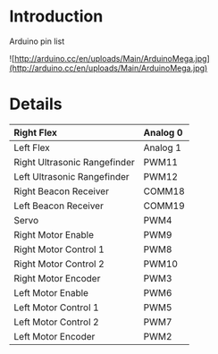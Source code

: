 # Introduction #

Arduino pin list

![http://arduino.cc/en/uploads/Main/ArduinoMega.jpg](http://arduino.cc/en/uploads/Main/ArduinoMega.jpg)


# Details #
| Right Flex | Analog 0 |
|:-----------|:---------|
| Left Flex | Analog 1 |
| Right Ultrasonic Rangefinder| PWM11 |
| Left Ultrasonic Rangefinder | PWM12 |
| Right Beacon Receiver | COMM18 |
| Left Beacon Receiver | COMM19 |
| Servo | PWM4 |
| Right Motor Enable | PWM9 |
| Right Motor Control 1 | PWM8 |
| Right Motor Control 2 | PWM10 |
| Right Motor Encoder | PWM3 |
| Left Motor Enable | PWM6 |
| Left Motor Control 1 | PWM5 |
| Left Motor Control 2 | PWM7 |
| Left Motor Encoder | PWM2 |
